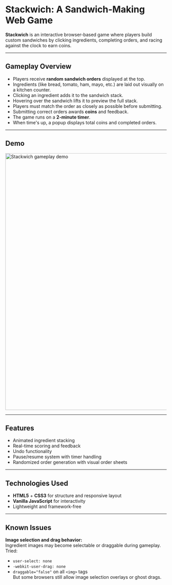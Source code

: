 # Stackwich: A Sandwich-Making Web Game

**Stackwich** is an interactive browser-based game where players build custom sandwiches by clicking ingredients, completing orders, and racing against the clock to earn coins.

---

## Gameplay Overview

- Players receive **random sandwich orders** displayed at the top.
- Ingredients (like bread, tomato, ham, mayo, etc.) are laid out visually on a kitchen counter.
- Clicking an ingredient adds it to the sandwich stack.
- Hovering over the sandwich lifts it to preview the full stack.
- Players must match the order as closely as possible before submitting.
- Submitting correct orders awards **coins** and feedback.
- The game runs on a **2-minute timer**.
- When time's up, a popup displays total coins and completed orders.

---

## Demo

<img src="demo/demo_video.gif" alt="Stackwich gameplay demo" width="800"/>


---

## Features

- Animated ingredient stacking
- Real-time scoring and feedback
- Undo functionality
- Pause/resume system with timer handling
- Randomized order generation with visual order sheets

---

## Technologies Used

- **HTML5** + **CSS3** for structure and responsive layout
- **Vanilla JavaScript** for interactivity
- Lightweight and framework-free

---

## Known Issues

**Image selection and drag behavior:**  
  Ingredient images may become selectable or draggable during gameplay.  
  Tried:
  - `user-select: none`
  - `-webkit-user-drag: none`
  - `draggable="false"` on all `<img>` tags  
  But some browsers still allow image selection overlays or ghost drags.
